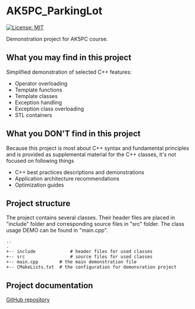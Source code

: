 # AK5PC_ParkingLot
[![License: MIT](https://img.shields.io/badge/License-MIT-yellow.svg)](https://opensource.org/licenses/MIT)

Demonstration project for AK5PC course.

## What you may find in this project
Simplified demonstration of selected C++ features:
* Operator overloading
* Template functions
* Template classes
* Exception handling
* Exception class overloading
* STL containers

## What you DON'T find in this project
Because this project is most about C++ syntax and fundamental principles and is provided as supplemental material for the C++ classes, it's not focused on following things
* C++ best practices descriptions and demonstrations
* Application architecture recommendations
* Optimization guides

## Project structure
The project contains several classes. Their header files are placed in "include" folder and corresponding source files in "src" folder. 
The class usage DEMO can be found in "main.cpp".

```
..
.
+-- include             # header files for used classes
+-- src                 # source files for used classes
+-- main.cpp        # the main demonstration file
+-- CMakeLists.txt  # the configuration for demonsration project
```
## Project documentation

[GitHub repository](https://github.com/pjanku/AK5PC_ParkingLot)